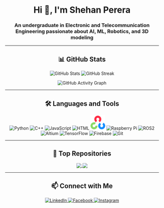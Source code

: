 <h1 align="center">Hi 👋, I'm Shehan Perera</h1>
<h3 align="center">An undergraduate in Electronic and Telecommunication Engineering passionate about AI, ML, Robotics, and 3D modeling</h3>


---

<h2 align="center">📊 GitHub Stats</h2>

<p align="center">
  <img src="https://github-readme-stats.vercel.app/api?username=ShehanPer&show_icons=true&theme=dark" alt="GitHub Stats" width="48%" />
  <img src="https://github-readme-streak-stats.herokuapp.com/?user=ShehanPer&theme=dark" alt="GitHub Streak" width="48%" />
</p>

<p align="center">
  <img src="https://github-readme-activity-graph.vercel.app/graph?username=ShehanPer&theme=github-dark" alt="GitHub Activity Graph" />
</p>

---

<h2 align="center">🛠️ Languages and Tools</h2>

<p align="center">
  <img src="https://cdn.jsdelivr.net/gh/devicons/devicon/icons/python/python-original.svg" alt="Python" width="48" />
  <img src="https://cdn.jsdelivr.net/gh/devicons/devicon/icons/cplusplus/cplusplus-original.svg" alt="C++" width="48" />
  <img src="https://cdn.jsdelivr.net/gh/devicons/devicon/icons/javascript/javascript-original.svg" alt="JavaScript" width="48" />
  <img src="https://cdn.jsdelivr.net/gh/devicons/devicon/icons/html5/html5-original.svg" alt="HTML" width="48" />
  <img src="https://raw.githubusercontent.com/devicons/devicon/master/icons/opencv/opencv-original.svg" alt="OpenCV" width="48" />
  <img src="https://cdn.jsdelivr.net/gh/devicons/devicon/icons/raspberrypi/raspberrypi-original.svg" alt="Raspberry Pi" width="48" />
  <img src="https://upload.wikimedia.org/wikipedia/commons/b/bb/Robot_Operating_System_2_Logo.png" alt="ROS2" height="48" />
  <img src="https://img.icons8.com/external-tal-revivo-shadow-tal-revivo/48/external-altium-designer-a-software-package-for-pcb-and-eda-industry-logo-shadow-tal-revivo.png" alt="Altium" />
  <img src="https://cdn.jsdelivr.net/gh/devicons/devicon/icons/tensorflow/tensorflow-original.svg" alt="TensorFlow" width="48" />
  <img src="https://cdn.jsdelivr.net/gh/devicons/devicon/icons/firebase/firebase-plain.svg" alt="Firebase" width="48" />
  <img src="https://cdn.jsdelivr.net/gh/devicons/devicon/icons/git/git-original.svg" alt="Git" width="48" />
</p>

---

<h2 align="center">🌟 Top Repositories</h2>

<p align="center">
  <a href="https://github.com/ShehanPer/repo1">
    <img align="center" src="https://github-readme-stats.vercel.app/api/pin/?username=ShehanPer&repo=repo1&theme=dark" />
  </a>
  <a href="https://github.com/ShehanPer/repo2">
    <img align="center" src="https://github-readme-stats.vercel.app/api/pin/?username=ShehanPer&repo=repo2&theme=dark" />
  </a>
</p>

---

<h2 align="center">📫 Connect with Me</h2>

<p align="center">
  <a href="https://www.linkedin.com/in/shehan-perera-b06697274/" target="_blank">
    <img src="https://img.shields.io/badge/LinkedIn-0A66C2?style=for-the-badge&logo=linkedin&logoColor=white" alt="LinkedIn" />
  </a>
  <a href="https://www.facebook.com/?form=MT00M3" target="_blank">
    <img src="https://img.shields.io/badge/Facebook-1877F2?style=for-the-badge&logo=facebook&logoColor=white" alt="Facebook" />
  </a>
  <a href="https://www.instagram.com/" target="_blank">
    <img src="https://img.shields.io/badge/Instagram-E4405F?style=for-the-badge&logo=instagram&logoColor=white" alt="Instagram" />
  </a>
</p>

